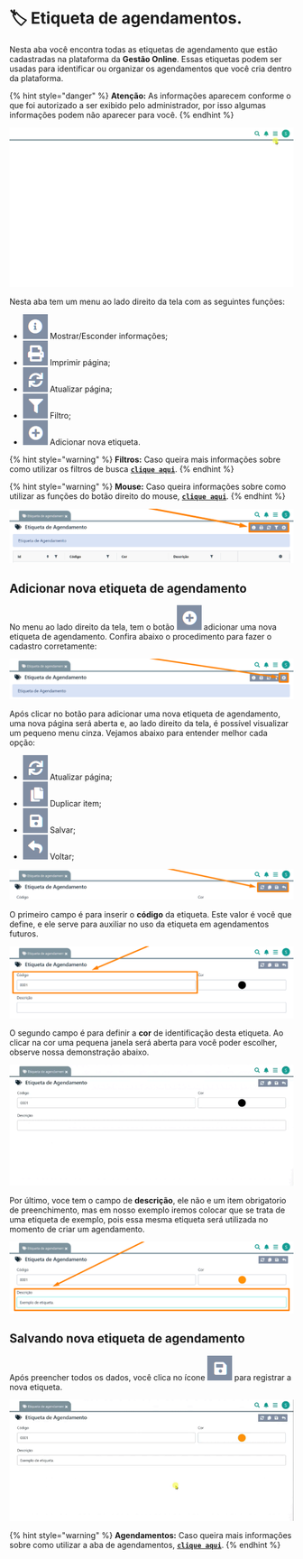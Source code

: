 # 🏷️ Etiqueta de agendamentos.

Nesta aba você encontra todas as etiquetas de agendamento que estão cadastradas na plataforma da **Gestão Online**. Essas etiquetas podem ser usadas para identificar ou organizar os agendamentos que você cria dentro da plataforma.

{% hint style="danger" %}
**Atenção:** As informações aparecem conforme o que foi autorizado a ser exibido pelo administrador, por isso algumas informações podem não aparecer para você.
{% endhint %}

![](/erp-v2/assets/funcionalidades/agendamentos/aba_etiqueta.gif)

Nesta aba tem um menu ao lado direito da tela com as seguintes funções:

- <img src="/erp-v2/assets/icon_exibir.png" alt="" data-size="line"> Mostrar/Esconder informações;
- <img src="/erp-v2/assets/icon_imprimir.png" alt="" data-size="line"> Imprimir página;
- <img src="/erp-v2/assets/icon_atualizar.png" alt="" data-size="line"> Atualizar página;
- <img src="/erp-v2/assets/icon_filtro.png" alt="" data-size="line"> Filtro;
- <img src="/erp-v2/assets/icon_add.png" alt="" data-size="line"> Adicionar nova etiqueta.

{% hint style="warning" %}
**Filtros:** Caso queira mais informações sobre como utilizar os filtros de busca [**`clique aqui`**](/erp-v2/primeiro_acesso/filtros.md).
{% endhint %}

{% hint style="warning" %}
**Mouse:** Caso queira informações sobre como utilizar as funções do botão direito do mouse, [**`clique aqui`**](https://docs.gestao.plus/erp-v2/primeiro_acesso/atalhos_internos#menu-botao-direito-do-mouse).
{% endhint %}

![](/erp-v2/assets/funcionalidades/agendamentos/aba_etiqueta_menu.png)

## Adicionar nova etiqueta de agendamento

No menu ao lado direito da tela, tem o botão <img src="/erp-v2/assets/icon_add.png" alt="" data-size="line"> adicionar uma nova etiqueta de agendamento. Confira abaixo o procedimento para fazer o cadastro corretamente:

![](/erp-v2/assets/funcionalidades/agendamentos/aba_etiqueta_add.png)

Após clicar no botão para adicionar uma nova etiqueta de agendamento, uma nova página será aberta e, ao lado direito da tela, é possível visualizar um pequeno menu cinza. Vejamos abaixo para entender melhor cada opção:

- <img src="/erp-v2/assets/icon_atualizar.png" alt="" data-size="line"> Atualizar página;
- <img src="/erp-v2/assets/icon_duplicar.png" alt="" data-size="line"> Duplicar item;
- <img src="/erp-v2/assets/icon_salvar.png" alt="" data-size="line"> Salvar;
- <img src="/erp-v2/assets/icon_voltar.png" alt="" data-size="line"> Voltar;

![](/erp-v2/assets/funcionalidades/agendamentos/aba_etiqueta_add_menu.png)

O primeiro campo é para inserir o **código** da etiqueta. Este valor é você que define, e ele serve para auxiliar no uso da etiqueta em agendamentos futuros.

![](/erp-v2/assets/funcionalidades/agendamentos/aba_etiqueta_add_campo_codigo.png)

O segundo campo é para definir a **cor** de identificação desta etiqueta. Ao clicar na cor uma pequena janela será aberta para você poder escolher, observe nossa demonstração abaixo.

![](/erp-v2/assets/funcionalidades/agendamentos/aba_etiqueta_add_campo_cor.gif)

Por último, voce tem o campo de **descrição**, ele não e um item obrigatorio de preenchimento, mas em nosso exemplo iremos colocar que se trata de uma etiqueta de exemplo, pois essa mesma etiqueta será utilizada no momento de criar um agendamento.

![](/erp-v2/assets/funcionalidades/agendamentos/aba_etiqueta_add_campo_descricao.png)

## Salvando nova etiqueta de agendamento

Após preencher todos os dados, você clica no ícone <img src="/erp-v2/assets/icon_salvar.png" alt="" data-size="line"> para registrar a nova etiqueta.

![](/erp-v2/assets/funcionalidades/agendamentos/aba_etiqueta_add_salvar.gif)

{% hint style="warning" %}
**Agendamentos:** Caso queira mais informações sobre como utilizar a aba de agendamentos, [**`clique aqui`**](/erp-v2/funcionalidades/agendamentos_atividades/agendamentos.md).
{% endhint %}